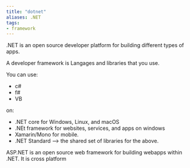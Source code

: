 ```yaml
---
title: "dotnet"
aliases: .NET
tags: 
- framework
---
```


.NET is an open source developer platform for building different types of apps. 

A developer framework is Langages and libraries that you use.

You can use:
- c#
- f#
- VB

on:
- .NET core for Windows, Linux, and macOS
- .NEt framework for websites, services, and apps on windows
- Xamarin/Mono for mobile.
- .NET Standard --> the shared set of libraries for the above.


ASP.NET is an open source web framework for building webapps within .NET. It is cross platform
